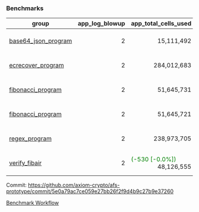 ### Benchmarks
| group | app_log_blowup | app_total_cells_used | app_total_cycles | app_total_proof_time_ms | leaf_log_blowup | leaf_total_cells_used | leaf_total_cycles | leaf_total_proof_time_ms | instance | alloc |
|---|---|---|---|---|---|---|---|---|---|---|
| [ base64_json_program ](https://github.com/axiom-crypto/afs-prototype/blob/gh-pages/benchmarks/individual/base64_json-2-2-64cpu-linux-arm64-mimalloc.md) | <div style='text-align: right'> 2 </div>  | <div style='text-align: right'> 15,111,492 </div>  | <div style='text-align: right'> 217,347 </div>  | <span style='color: red'>(+21.0 [+0.8%])</span><div style='text-align: right'> 2,671.0 </div>  | <div style='text-align: right'> 2 </div>  | <span style='color: green'>(-17,090 [-0.0%])</span><div style='text-align: right'> 880,163,275 </div>  | <span style='color: green'>(-1,604 [-0.0%])</span><div style='text-align: right'> 6,773,643 </div>  | <span style='color: green'>(-210.0 [-0.4%])</span><div style='text-align: right'> 49,553.0 </div>  | 64cpu-linux-arm64 | mimalloc |
| [ ecrecover_program ](https://github.com/axiom-crypto/afs-prototype/blob/gh-pages/benchmarks/individual/ecrecover-2-2-64cpu-linux-arm64-mimalloc.md) | <div style='text-align: right'> 2 </div>  | <div style='text-align: right'> 284,012,683 </div>  | <div style='text-align: right'> 5,163,177 </div>  | <span style='color: green'>(-32.0 [-0.1%])</span><div style='text-align: right'> 26,469.0 </div>  | <div style='text-align: right'> - </div>  | <div style='text-align: right'> - </div>  | <div style='text-align: right'> - </div>  | <div style='text-align: right'> - </div>  | 64cpu-linux-arm64 | mimalloc |
| [ fibonacci_program ](https://github.com/axiom-crypto/afs-prototype/blob/gh-pages/benchmarks/individual/fibonacci-2-2-64cpu-linux-arm64-mimalloc.md) | <div style='text-align: right'> 2 </div>  | <div style='text-align: right'> 51,645,731 </div>  | <div style='text-align: right'> 1,500,219 </div>  | <span style='color: red'>(+3.0 [+0.0%])</span><div style='text-align: right'> 6,654.0 </div>  | <div style='text-align: right'> 2 </div>  | <span style='color: green'>(-11,560 [-0.0%])</span><div style='text-align: right'> 461,067,787 </div>  | <span style='color: green'>(-1,051 [-0.0%])</span><div style='text-align: right'> 3,507,439 </div>  | <span style='color: red'>(+140.0 [+0.4%])</span><div style='text-align: right'> 36,138.0 </div>  | 64cpu-linux-arm64 | mimalloc |
| [ fibonacci_program ](https://github.com/axiom-crypto/afs-prototype/blob/gh-pages/benchmarks/individual/fibonacci-2-2-64cpu-linux-x64-jemalloc.md) | <div style='text-align: right'> 2 </div>  | <div style='text-align: right'> 51,645,721 </div>  | <div style='text-align: right'> 1,500,219 </div>  | <span style='color: red'>(+345.0 [+5.2%])</span><div style='text-align: right'> 7,032.0 </div>  | <div style='text-align: right'> 2 </div>  | <span style='color: green'>(-1,770 [-0.0%])</span><div style='text-align: right'> 461,059,797 </div>  | <span style='color: green'>(-72 [-0.0%])</span><div style='text-align: right'> 3,506,780 </div>  | <span style='color: red'>(+1,090.0 [+3.1%])</span><div style='text-align: right'> 36,372.0 </div>  | 64cpu-linux-x64 | jemalloc |
| [ regex_program ](https://github.com/axiom-crypto/afs-prototype/blob/gh-pages/benchmarks/individual/regex-2-2-64cpu-linux-arm64-mimalloc.md) | <div style='text-align: right'> 2 </div>  | <div style='text-align: right'> 238,973,705 </div>  | <div style='text-align: right'> 4,190,904 </div>  | <span style='color: green'>(-146.0 [-0.5%])</span><div style='text-align: right'> 27,341.0 </div>  | <div style='text-align: right'> 2 </div>  | <span style='color: green'>(-9,600 [-0.0%])</span><div style='text-align: right'> 940,425,959 </div>  | <span style='color: green'>(-855 [-0.0%])</span><div style='text-align: right'> 7,307,438 </div>  | <span style='color: green'>(-57.0 [-0.1%])</span><div style='text-align: right'> 70,738.0 </div>  | 64cpu-linux-arm64 | mimalloc |
| [ verify_fibair ](https://github.com/axiom-crypto/afs-prototype/blob/gh-pages/benchmarks/individual/verify_fibair-2-2-64cpu-linux-arm64-mimalloc.md) | <div style='text-align: right'> 2 </div>  | <span style='color: green'>(-530 [-0.0%])</span><div style='text-align: right'> 48,126,555 </div>  | <span style='color: green'>(-4 [-0.0%])</span><div style='text-align: right'> 198,576 </div>  | <span style='color: green'>(-6.0 [-0.1%])</span><div style='text-align: right'> 5,674.0 </div>  | <div style='text-align: right'> - </div>  | <div style='text-align: right'> - </div>  | <div style='text-align: right'> - </div>  | <div style='text-align: right'> - </div>  | 64cpu-linux-arm64 | mimalloc |


Commit: https://github.com/axiom-crypto/afs-prototype/commit/5e0a79ac7ce059e27bb26f2f9d4b9c27b9e37260

[Benchmark Workflow](https://github.com/axiom-crypto/afs-prototype/actions/runs/12188061702)
